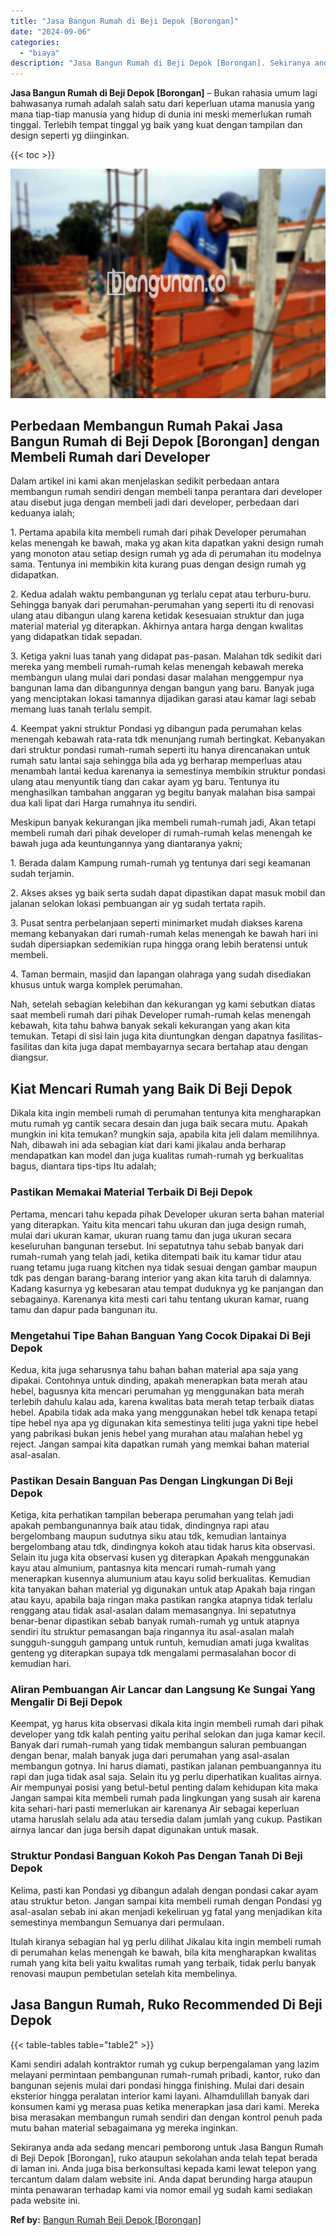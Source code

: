 ```yaml
---
title: "Jasa Bangun Rumah di Beji Depok [Borongan]"
date: "2024-09-06"
categories: 
  - "biaya"
description: "Jasa Bangun Rumah di Beji Depok [Borongan]. Sekiranya anda ada sedang mencari pemborong untuk Jasa Bangun Rumah di Beji Depok [Borongan], ruko ataupun seko..."
---
```


**Jasa Bangun Rumah di Beji Depok \[Borongan\]** – Bukan rahasia umum lagi bahwasanya rumah adalah salah satu dari keperluan utama manusia yang mana tiap-tiap manusia yang hidup di dunia ini meski memerlukan rumah tinggal. Terlebih tempat tinggal yg baik yang kuat dengan tampilan dan design seperti yg diinginkan.

{{< toc >}}

![Jasa Bangun Rumah di Beji Depok [Borongan]](/images/borong-bangunan-17.png)

## Perbedaan Membangun Rumah Pakai Jasa Bangun Rumah di Beji Depok \[Borongan\] dengan Membeli Rumah dari Developer

Dalam artikel ini kami akan menjelaskan sedikit perbedaan antara membangun rumah sendiri dengan membeli tanpa perantara dari developer atau disebut juga dengan membeli jadi dari developer, perbedaan dari keduanya ialah;

1\. Pertama apabila kita membeli rumah dari pihak Developer perumahan kelas menengah ke bawah, maka yg akan kita dapatkan yakni design rumah yang monoton atau setiap design rumah yg ada di perumahan itu modelnya sama. Tentunya ini membikin kita kurang puas dengan design rumah yg didapatkan.

2\. Kedua adalah waktu pembangunan yg terlalu cepat atau terburu-buru. Sehingga banyak dari perumahan-perumahan yang seperti itu di renovasi ulang atau dibangun ulang karena ketidak kesesuaian struktur dan juga material material yg diterapkan. Akhirnya antara harga dengan kwalitas yang didapatkan tidak sepadan.

3\. Ketiga yakni luas tanah yang didapat pas-pasan. Malahan tdk sedikit dari mereka yang membeli rumah-rumah kelas menengah kebawah mereka membangun ulang mulai dari pondasi dasar malahan menggempur nya bangunan lama dan dibangunnya dengan bangun yang baru. Banyak juga yang menciptakan lokasi tamannya dijadikan garasi atau kamar lagi sebab memang luas tanah terlalu sempit.

4\. Keempat yakni struktur Pondasi yg dibangun pada perumahan kelas menengah kebawah rata-rata tdk menunjang rumah bertingkat. Kebanyakan dari struktur pondasi rumah-rumah seperti itu hanya direncanakan untuk rumah satu lantai saja sehingga bila ada yg berharap memperluas atau menambah lantai kedua karenanya ia semestinya membikin struktur pondasi ulang atau menyuntik tiang dan cakar ayam yg baru. Tentunya itu menghasilkan tambahan anggaran yg begitu banyak malahan bisa sampai dua kali lipat dari Harga rumahnya itu sendiri.

Meskipun banyak kekurangan jika membeli rumah-rumah jadi, Akan tetapi membeli rumah dari pihak developer di rumah-rumah kelas menengah ke bawah juga ada keuntungannya yang diantaranya yakni;

1\. Berada dalam Kampung rumah-rumah yg tentunya dari segi keamanan sudah terjamin.

2\. Akses akses yg baik serta sudah dapat dipastikan dapat masuk mobil dan jalanan selokan lokasi pembuangan air yg sudah tertata rapih.

3\. Pusat sentra perbelanjaan seperti minimarket mudah diakses karena memang kebanyakan dari rumah-rumah kelas menengah ke bawah hari ini sudah dipersiapkan sedemikian rupa hingga orang lebih beratensi untuk membeli.

4\. Taman bermain, masjid dan lapangan olahraga yang sudah disediakan khusus untuk warga komplek perumahan.

Nah, setelah sebagian kelebihan dan kekurangan yg kami sebutkan diatas saat membeli rumah dari pihak Developer rumah-rumah kelas menengah kebawah, kita tahu bahwa banyak sekali kekurangan yang akan kita temukan. Tetapi di sisi lain juga kita diuntungkan dengan dapatnya fasilitas-fasilitas dan kita juga dapat membayarnya secara bertahap atau dengan diangsur.

## Kiat Mencari Rumah yang Baik Di Beji Depok

Dikala kita ingin membeli rumah di perumahan tentunya kita mengharapkan mutu rumah yg cantik secara desain dan juga baik secara mutu. Apakah mungkin ini kita temukan? mungkin saja, apabila kita jeli dalam memilihnya. Nah, dibawah ini ada sebagian kiat dari kami jikalau anda berharap mendapatkan kan model dan juga kualitas rumah-rumah yg berkualitas bagus, diantara tips-tips Itu adalah;

### Pastikan Memakai Material Terbaik Di Beji Depok

Pertama, mencari tahu kepada pihak Developer ukuran serta bahan material yang diterapkan. Yaitu kita mencari tahu ukuran dan juga design rumah, mulai dari ukuran kamar, ukuran ruang tamu dan juga ukuran secara keseluruhan bangunan tersebut. Ini sepatutnya tahu sebab banyak dari rumah-rumah yang telah jadi, ketika ditempati baik itu kamar tidur atau ruang tetamu juga ruang kitchen nya tidak sesuai dengan gambar maupun tdk pas dengan barang-barang interior yang akan kita taruh di dalamnya. Kadang kasurnya yg kebesaran atau tempat duduknya yg ke panjangan dan sebagainya. Karenanya kita mesti cari tahu tentang ukuran kamar, ruang tamu dan dapur pada bangunan itu.

### Mengetahui Tipe Bahan Banguan Yang Cocok Dipakai Di Beji Depok

Kedua, kita juga seharusnya tahu bahan bahan material apa saja yang dipakai. Contohnya untuk dinding, apakah menerapkan bata merah atau hebel, bagusnya kita mencari perumahan yg menggunakan bata merah terlebih dahulu kalau ada, karena kwalitas bata merah tetap terbaik diatas hebel. Apabila tidak ada maka yang menggunakan hebel tdk kenapa tetapi tipe hebel nya apa yg digunakan kita semestinya teliti juga yakni tipe hebel yang pabrikasi bukan jenis hebel yang murahan atau malahan hebel yg reject. Jangan sampai kita dapatkan rumah yang memkai bahan material asal-asalan.

### Pastikan Desain Banguan Pas Dengan Lingkungan Di Beji Depok

Ketiga, kita perhatikan tampilan beberapa perumahan yang telah jadi apakah pembangunannya baik atau tidak, dindingnya rapi atau bergelombang maupun sudutnya siku atau tdk, kemudian lantainya bergelombang atau tdk, dindingnya kokoh atau tidak harus kita observasi. Selain itu juga kita observasi kusen yg diterapkan Apakah menggunakan kayu atau almunium, pantasnya kita mencari rumah-rumah yang menerapkan kusennya alumunium atau kayu solid berkualitas. Kemudian kita tanyakan bahan material yg digunakan untuk atap Apakah baja ringan atau kayu, apabila baja ringan maka pastikan rangka atapnya tidak terlalu renggang atau tidak asal-asalan dalam memasangnya. Ini sepatutnya benar-benar dipastikan sebab banyak rumah-rumah yg untuk atapnya sendiri itu struktur pemasangan baja ringannya itu asal-asalan malah sungguh-sungguh gampang untuk runtuh, kemudian amati juga kwalitas genteng yg diterapkan supaya tdk mengalami permasalahan bocor di kemudian hari.

### Aliran Pembuangan Air Lancar dan Langsung Ke Sungai Yang Mengalir Di Beji Depok

Keempat, yg harus kita observasi dikala kita ingin membeli rumah dari pihak developer yang tdk kalah penting yaitu perihal selokan dan juga kamar kecil. Banyak dari rumah-rumah yang tidak membangun saluran pembuangan dengan benar, malah banyak juga dari perumahan yang asal-asalan membangun gotnya. Ini harus diamati, pastikan jalanan pembuangannya itu rapi dan juga tidak asal saja. Selain itu yg perlu diperhatikan kualitas airnya. Air mempunyai posisi yang betul-betul penting dalam kehidupan kita maka Jangan sampai kita membeli rumah pada lingkungan yang susah air karena kita sehari-hari pasti memerlukan air karenanya Air sebagai keperluan utama haruslah selalu ada atau tersedia dalam jumlah yang cukup. Pastikan airnya lancar dan juga bersih dapat digunakan untuk masak.

### Struktur Pondasi Banguan Kokoh Pas Dengan Tanah Di Beji Depok

Kelima, pasti kan Pondasi yg dibangun adalah dengan pondasi cakar ayam atau struktur beton. Jangan sampai kita membeli rumah dengan Pondasi yg asal-asalan sebab ini akan menjadi kekeliruan yg fatal yang menjadikan kita semestinya membangun Semuanya dari permulaan.

Itulah kiranya sebagian hal yg perlu dilihat Jikalau kita ingin membeli rumah di perumahan kelas menengah ke bawah, bila kita mengharapkan kwalitas rumah yang kita beli yaitu kwalitas rumah yang terbaik, tidak perlu banyak renovasi maupun pembetulan setelah kita membelinya.

## Jasa Bangun Rumah, Ruko Recommended Di Beji Depok

{{< table-tables table="table2" >}}

Kami sendiri adalah kontraktor rumah yg cukup berpengalaman yang lazim melayani permintaan pembangunan rumah-rumah pribadi, kantor, ruko dan bangunan sejenis mulai dari pondasi hingga finishing. Mulai dari desain eksterior hingga peralatan interior kami layani. Alhamdulillah banyak dari konsumen kami yg merasa puas ketika menerapkan jasa dari kami. Mereka bisa merasakan membangun rumah sendiri dan dengan kontrol penuh pada mutu bahan material sebagaimana yg mereka inginkan.

Sekiranya anda ada sedang mencari pemborong untuk Jasa Bangun Rumah di Beji Depok \[Borongan\], ruko ataupun sekolahan anda telah tepat berada di laman ini. Anda juga bisa berkonsultasi kepada kami lewat telepon yang tercantum dalam dalam website ini. Anda dapat berunding harga ataupun minta penawaran terhadap kami via nomor email yg sudah kami sediakan pada website ini.

**Ref by:** [Bangun Rumah Beji Depok [Borongan]](https://id.wikipedia.org/wiki/Bangun)
